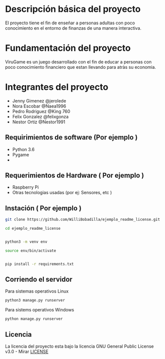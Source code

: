 # Descripción básica del proyecto 
El proyecto tiene el fin de enseñar a personas adultas con poco conocimiento en el entorno de finanzas de una manera interactiva.

# Fundamentación del proyecto 
 ViruGame es un juego desarrollado con el fin de educar a personas  con poco conocimiento financiero  que  estan   llevando para atràs su economia. 


# Integrantes del proyecto 
* Jenny  Gimenez  @jerolede
* Nora Escobar @Naea1996
* Pedro Rodriguez @King 760
* Felix Gonzalez @felixgonza
* Nestor Ortiz @Nestor1991



## Requirimientos de software (Por ejemplo ) 

* Python 3.6
* Pygame
* 

## Requerimientos de Hardware ( Por ejemplo ) 
* Raspberry Pi
* Otras tecnologias usadas (por ej: Sensores, etc ) 



## Instación ( Por ejemplo )
```bash
git clone https://github.com/WilliBobadilla/ejemplo_readme_license.git 
```
```bash 
cd ejemplo_readme_license
```

```bash 

python3 -m venv env
```
```bash 
source env/bin/activate
```
```bash 

pip install -r requirements.txt

```
## Corriendo el servidor 
Para sistemas operativos Linux 
```bash
python3 manage.py runserver 
```
Para sistems operativos Windows 
```bash
python manage.py runserver 
```

## Licencia 
La licencia del proyecto esta bajo la licencia GNU General Public License v3.0 - Mirar [LICENSE](LICENSE) 